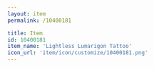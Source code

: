 ```yaml
---
layout: item
permalink: /10400181

title: Item
id: 10400181
item_name: 'Lightless Lumarigon Tattoo'
icon_url: 'item/icon/customize/10400181.png'
---
```

